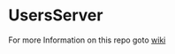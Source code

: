 # UsersServer

For more Information on this repo goto [wiki](https://github.com/rojatkaraditi/UsersServer/wiki)

